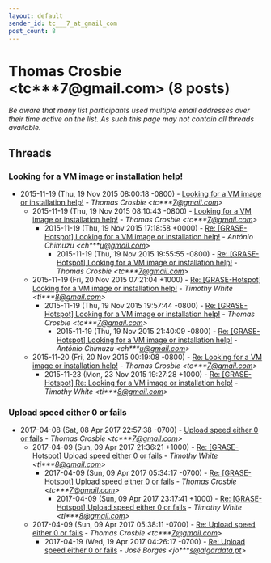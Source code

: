 ```yaml
---
layout: default
sender_id: tc___7_at_gmail_com
post_count: 8
---
```


# Thomas Crosbie <tc***7<span>@</span>gmail.com> (8 posts)

_Be aware that many list participants used multiple email addresses over their time active on the list. As such this page may not contain all threads available._

## Threads

### Looking for a VM image or installation help!
+ 2015-11-19 (Thu, 19 Nov 2015 08:00:18 -0800) - [Looking for a VM image or installation help!](/archive/2015/11/6070a1f61d569ec4382078660c28050635bdbbb88d363ce9d46c39a119572c6c) - _Thomas Crosbie \<tc***7@gmail.com\>_
  + 2015-11-19 (Thu, 19 Nov 2015 08:10:43 -0800) - [Looking for a VM image or installation help!](/archive/2015/11/d3a5d6622abe9e7c2cb4b7dac04f8da77102ec5ddfc213048d4ffc8fc120d1f6) - _Thomas Crosbie \<tc***7@gmail.com\>_
    + 2015-11-19 (Thu, 19 Nov 2015 17:18:58 +0000) - [Re: [GRASE-Hotspot] Looking for a VM image or installation help!](/archive/2015/11/597d832b641a374eec99c422e1594d7d553cd5acab59d0812ea11ce9f428b828) - _António Chimuzu \<ch***u@gmail.com\>_
      + 2015-11-19 (Thu, 19 Nov 2015 19:55:55 -0800) - [Re: [GRASE-Hotspot] Looking for a VM image or installation help!](/archive/2015/11/0e35b3309f0837c4bfde0fd7c11e14fac2d7f78a28c26eafe4cda7884031e162) - _Thomas Crosbie \<tc***7@gmail.com\>_
  + 2015-11-19 (Fri, 20 Nov 2015 07:21:04 +1000) - [Re: [GRASE-Hotspot] Looking for a VM image or installation help!](/archive/2015/11/a07de316154d5dccb909b3aa8deda80678daccb9e61167f19211846bd73bb32a) - _Timothy White \<ti***8@gmail.com\>_
    + 2015-11-19 (Thu, 19 Nov 2015 19:57:44 -0800) - [Re: [GRASE-Hotspot] Looking for a VM image or installation help!](/archive/2015/11/87930d8ce678561ed658d77c3de2ed694f25b88f3d88ca90c835485278232579) - _Thomas Crosbie \<tc***7@gmail.com\>_
      + 2015-11-19 (Thu, 19 Nov 2015 21:40:09 -0800) - [Re: [GRASE-Hotspot] Looking for a VM image or installation help!](/archive/2015/11/8ce482de9c7a4d6870532829850abaa9bf9842e34ff63a0c79939364e28c8f82) - _António Chimuzu \<ch***u@gmail.com\>_
  + 2015-11-20 (Fri, 20 Nov 2015 00:19:08 -0800) - [Re: Looking for a VM image or installation help!](/archive/2015/11/80e883dc49a71de32a203e7f8fa254dee0bdb2156a194ad095d085d86dcc57f2) - _Thomas Crosbie \<tc***7@gmail.com\>_
    + 2015-11-23 (Mon, 23 Nov 2015 19:27:28 +1000) - [Re: [GRASE-Hotspot] Re: Looking for a VM image or installation help!](/archive/2015/11/e3b4977f862087c95045e3418d16b5717cbaa0130e0ac3f37c34c3f3fd41a855) - _Timothy White \<ti***8@gmail.com\>_

### Upload speed either 0 or fails
+ 2017-04-08 (Sat, 08 Apr 2017 22:57:38 -0700) - [Upload speed either 0 or fails](/archive/2017/04/fcd6189788e52d7bccae8a8d629feefed15a434f2802c567d6191443abb008d4) - _Thomas Crosbie \<tc***7@gmail.com\>_
  + 2017-04-09 (Sun, 09 Apr 2017 21:36:21 +1000) - [Re: [GRASE-Hotspot] Upload speed either 0 or fails](/archive/2017/04/fd24dad03642879eef81face38181494959df19baef005dffd8eb4ca49db942d) - _Timothy White \<ti***8@gmail.com\>_
    + 2017-04-09 (Sun, 09 Apr 2017 05:34:17 -0700) - [Re: [GRASE-Hotspot] Upload speed either 0 or fails](/archive/2017/04/e7fff0e57c9341c3327e32eea669c2af18d0f6f1e1dbd4b13dd6dea180e85109) - _Thomas Crosbie \<tc***7@gmail.com\>_
      + 2017-04-09 (Sun, 09 Apr 2017 23:17:41 +1000) - [Re: [GRASE-Hotspot] Upload speed either 0 or fails](/archive/2017/04/d5be7669cc12c04fc8da18ce0079780bdaaa294a694d5e2f04d9a2d6aa5f9aa7) - _Timothy White \<ti***8@gmail.com\>_
  + 2017-04-09 (Sun, 09 Apr 2017 05:38:11 -0700) - [Re: Upload speed either 0 or fails](/archive/2017/04/f2249aa87cd10c7b40aa48ea5c0245cc234e93b5d4edbb8b80f075488d038ff6) - _Thomas Crosbie \<tc***7@gmail.com\>_
    + 2017-04-19 (Wed, 19 Apr 2017 04:26:17 -0700) - [Re: Upload speed either 0 or fails](/archive/2017/04/e10fb693dcc9c4c663d96ec4016612151cd502aaa2ae58f3bddf2694d4a98b20) - _José Borges \<jo***s@algardata.pt\>_

